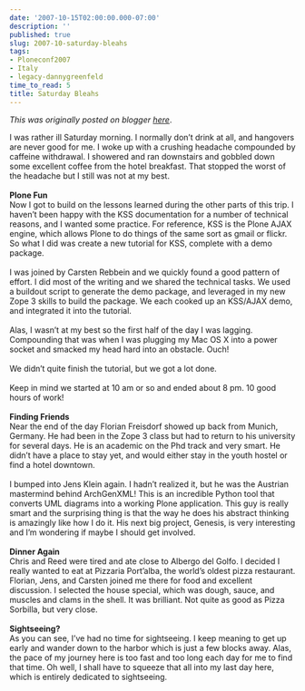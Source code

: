 ```yaml
---
date: '2007-10-15T02:00:00.000-07:00'
description: ''
published: true
slug: 2007-10-saturday-bleahs
tags:
- Ploneconf2007
- Italy
- legacy-dannygreenfeld
time_to_read: 5
title: Saturday Bleahs
---
```


*This was originally posted on blogger [here](https://dannygreenfeld.blogspot.com/2007/10/saturday-bleahs.html)*.

I was rather ill Saturday morning.  I normally don’t drink at all, and hangovers are never good for me.  I woke up with a crushing headache compounded by caffeine withdrawal.  I showered and ran downstairs and gobbled down some excellent coffee from the hotel breakfast.  That stopped the worst of the headache but I still was not at my best.<br /><br /><span style="font-weight: bold;">Plone Fun</span><br />Now I got to build on the lessons learned during the other parts of this trip.  I haven’t been happy with the KSS documentation for a number of technical reasons, and I wanted some practice.  For reference, KSS is the Plone AJAX engine, which allows Plone to do things of the same sort as gmail or flickr.  So what I did was create a new tutorial for KSS, complete with a demo package.<br /><br />I was joined by Carsten Rebbein and we quickly found a good pattern of effort.  I did most of the writing and we shared the technical tasks.  We used a buildout script to generate the demo package, and leveraged in my new Zope 3 skills to build the package.  We each cooked up an KSS/AJAX demo, and integrated it into the tutorial.  <br /><br />Alas, I wasn’t at my best so the first half of the day I was lagging.  Compounding that was when I was plugging my Mac OS X into a power socket and smacked my head hard into an obstacle.  Ouch!<br /><br />We didn’t  quite finish the tutorial, but we got a lot done.<br /><br />Keep in mind we started at 10 am or so and ended about 8 pm.  10 good hours of work!<br /><br /><span style="font-weight: bold;">Finding Friends</span><br />Near the end of the day Florian Freisdorf showed up back from Munich, Germany.  He had been in the Zope 3 class but had to return to his university for several days.  He is an academic on the Phd track and very smart.  He didn’t have a place to stay yet, and would either stay in the youth hostel or find a hotel downtown.<br /><br />I bumped into Jens Klein again.  I hadn’t realized it, but he was the Austrian mastermind behind ArchGenXML!  This is an incredible Python tool that converts UML diagrams into a working Plone application.  This guy is really smart and the surprising thing is that the way he does his abstract thinking is amazingly like how I do it.  His next big project, Genesis, is very interesting and I’m wondering if maybe I should get involved.<br /><br /><span style="font-weight: bold;">Dinner Again</span><br />Chris and Reed were tired and ate close to Albergo del Golfo.  I decided I really wanted to eat at Pizzaria Port’alba, the world’s oldest pizza restaurant.  Florian, Jens, and Carsten joined me there for food and excellent discussion.  I selected the house special, which was dough, sauce, and muscles and clams in the shell.  It was brilliant.  Not quite as good as Pizza Sorbilla, but very close.<br /><br /><span style="font-weight: bold;">Sightseeing?</span><br />As you can see, I’ve had no time for sightseeing.  I keep meaning to get up early and wander down to the harbor which is just a few blocks away.  Alas, the pace of my journey here is too fast and too long each day for me to find that time.  Oh well, I shall have to squeeze that all into my last day here, which is entirely dedicated to sightseeing.